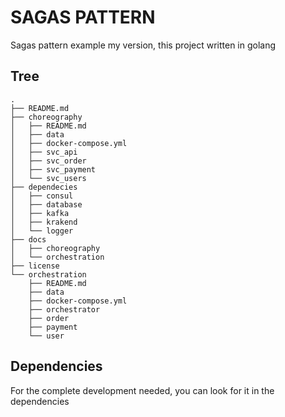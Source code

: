 # SAGAS PATTERN
Sagas pattern example my version, this project written in golang

## Tree
```
.
├── README.md
├── choreography
│   ├── README.md
│   ├── data
│   ├── docker-compose.yml
│   ├── svc_api
│   ├── svc_order
│   ├── svc_payment
│   └── svc_users
├── dependecies
│   ├── consul
│   ├── database
│   ├── kafka
│   ├── krakend
│   └── logger
├── docs
│   ├── choreography
│   └── orchestration
├── license
└── orchestration
    ├── README.md
    ├── data
    ├── docker-compose.yml
    ├── orchestrator
    ├── order
    ├── payment
    └── user
```

## Dependencies
For the complete development needed, you can look for it in the dependencies